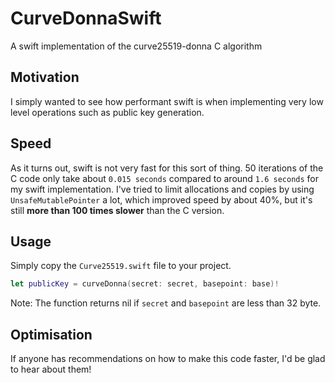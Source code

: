 # CurveDonnaSwift
A swift implementation of the curve25519-donna C algorithm

## Motivation

I simply wanted to see how performant swift is when implementing very low level operations such as public key generation. 

## Speed
As it turns out, swift is not very fast for this sort of thing. 50 iterations of the C code only take about `0.015 seconds` compared to around `1.6 seconds` for my swift implementation. I've tried to limit allocations and copies by using `UnsafeMutablePointer` a lot, which improved speed by about 40%, but it's still **more than 100 times slower** than the C version.

## Usage

Simply copy the `Curve25519.swift` file to your project.

````swift
let publicKey = curveDonna(secret: secret, basepoint: base)!
````

Note: The function returns nil if `secret` and `basepoint` are less than 32 byte.

## Optimisation

If anyone has recommendations on how to make this code faster, I'd be glad to hear about them!
